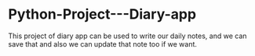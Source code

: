 # Python-Project---Diary-app
This project of diary app can be used to write our daily notes, and we can save that and also we can update that note too if we want.
